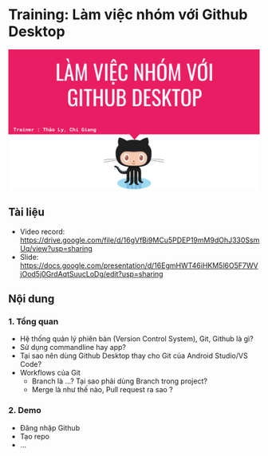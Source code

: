 # Training: Làm việc nhóm với Github Desktop

![Training Github](pic.png)

## Tài liệu
- Video record: https://drive.google.com/file/d/16gVfBi9MCu5PDEP19mM9dOhJ330SsmUq/view?usp=sharing
- Slide: https://docs.google.com/presentation/d/16EgmHWT46iHKM5l6O5F7WVjOod5j0GrdAqtSuucLoDg/edit?usp=sharing

## Nội dung
### 1. Tổng quan
- Hệ thống quản lý phiên bản (Version Control System), Git, Github là gì?
- Sử dụng commandline hay app?
- Tại sao nên dùng Github Desktop thay cho Git của Android Studio/VS Code?
- Workflows của Git
    - Branch là …? Tại sao phải dùng Branch trong project?
    - Merge là như thế nào, Pull request ra sao ?


### 2. Demo
- Đăng nhập Github
- Tạo repo
- ...
